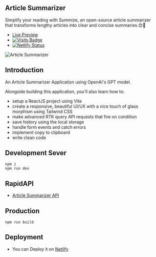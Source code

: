 ## Article Summarizer

Simplify your reading with Summize, an open-source article summarizer </br>
that transforms lengthy articles into clear and concise summaries.😍💖

- [Live Preview](https://article-summarize.netlify.app/)
- [![Visits Badge](https://visitor-badge.laobi.icu/badge?page_id=HackerWaSi)](https://hackerwasii.com)
- [![Netlify Status](https://api.netlify.com/api/v1/badges/3d574882-af2c-448b-a375-5fe4eddcf5d1/deploy-status)](https://app.netlify.com/sites/article-summarize/deploys)

![Article Summarizer](https://i.ibb.co/3fRgMgg/Screenshot-2023-04-23-121003.png)

## Introduction
An Article Summarizer Application using OpenAI's GPT model.
 
Alongside building this application, you'll also learn how to:
- setup a ReactJS project using Vite
- create a responsive, beautiful UI/UX with a nice touch of glass morphism using Tailwind CSS
- make advanced RTK query API requests that fire on condition
- save history using the local storage
- handle form events and catch errors
- implement copy to clipboard
- write clean code

## Development Sever 

`npm i` </br>
`npm run dev`

## RapidAPI
- [Article Summarizer API](https://rapidapi.com/restyler/api/article-extractor-and-summarizer)

## Production

`npm run build`

## Deployment

- You can Deploy it on [Netlify](https://app.netlify.com/)
